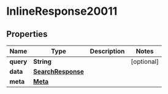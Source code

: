 

# InlineResponse20011


## Properties

Name | Type | Description | Notes
------------ | ------------- | ------------- | -------------
**query** | **String** |  |  [optional]
**data** | [**SearchResponse**](SearchResponse.md) |  | 
**meta** | [**Meta**](Meta.md) |  | 



